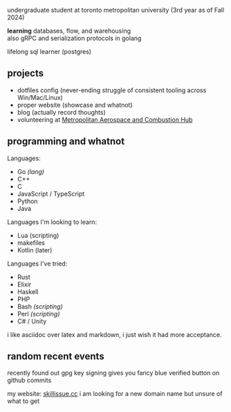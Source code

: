 undergraduate student at toronto metropolitan university (3rd year as of Fall 2024)

**learning** databases, flow, and warehousing  
also gRPC and serialization protocols in golang


lifelong sql learner (postgres)

projects
---
- dotfiles config (never-ending struggle of consistent tooling across Win/Mac/Linux)
- proper website (showcase and whatnot)
- blog (actually record thoughts)
- volunteering at [Metropolitan Aerospace and Combustion Hub](https://www.mach-tmu.space) 


programming and whatnot
---
Languages:
- Go *(lang)*
- C++
- C
- JavaScript / TypeScript
- Python
- Java

Languages I'm looking to learn:
- Lua (scripting)
- makefiles
- Kotlin (later)

Languages I've tried:
- Rust
- Elixir
- Haskell
- PHP
- Bash *(scripting)*
- Perl *(scripting)*
- C# / Unity

i like asciidoc over latex and markdown, i just wish it had more acceptance.

random recent events
---
recently found out gpg key signing gives you fancy blue verified button on github commits

my website: [skillissue.cc](https://skillissue.cc)
i am looking for a new domain name but unsure of what to get
<!--
**zazu7765/zazu7765** is a ✨ _special_ ✨ repository because its `README.md` (this file) appears on your GitHub profile.

Here are some ideas to get you started:

- 🔭 I’m currently working on ...
- 🌱 I’m currently learning ...
- 👯 I’m looking to collaborate on ...
- 🤔 I’m looking for help with ...
- 💬 Ask me about ...
- 📫 How to reach me: ...
- 😄 Pronouns: ...
- ⚡ Fun fact: ...
-->
